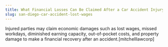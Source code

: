 ```yaml
---
title: What Financial Losses Can Be Claimed After a Car Accident Injury?
slug: san-diego-car-accident-lost-wages
---
```


Injured parties may claim economic damages such as lost wages, missed workdays, diminished earning capacity, out-of-pocket costs, and property damage to make a financial recovery after an accident.[mitchelllawcorp]